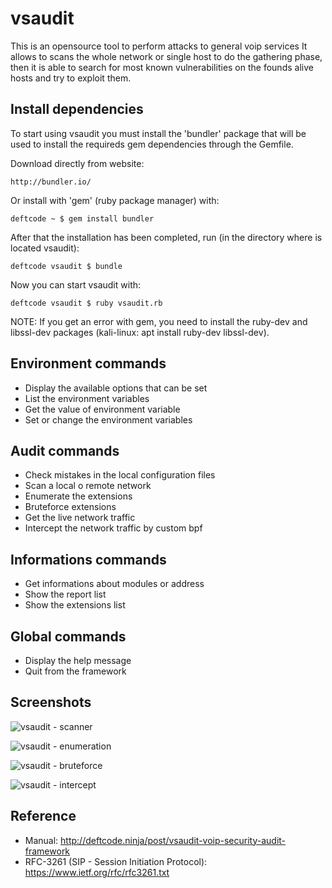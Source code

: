 vsaudit
=======

This is an opensource tool to perform attacks to general voip services It allows to scans the whole network or single host to do the gathering phase, then it is able to search for most known vulnerabilities on the founds alive hosts and try to exploit them.


Install dependencies
--------------------

To start using vsaudit you must install the 'bundler' package that will be used to install
the requireds gem dependencies through the Gemfile.

Download directly from website: 

    http://bundler.io/

Or install with 'gem' (ruby package manager) with: 

    deftcode ~ $ gem install bundler

After that the installation has been completed, run (in the directory where is located vsaudit):

    deftcode vsaudit $ bundle

Now you can start vsaudit with:

    deftcode vsaudit $ ruby vsaudit.rb

NOTE: If you get an error with gem, you need to install the ruby-dev and libssl-dev packages (kali-linux: apt install ruby-dev libssl-dev).


Environment commands
--------------------

- Display the available options that can be set
- List the environment variables
- Get the value of environment variable
- Set or change the environment variables


Audit commands
--------------

- Check mistakes in the local configuration files
- Scan a local o remote network
- Enumerate the extensions
- Bruteforce extensions
- Get the live network traffic
- Intercept the network traffic by custom bpf


Informations commands
---------------------

- Get informations about modules or address
- Show the report list
- Show the extensions list


Global commands
---------------

- Display the help message
- Quit from the framework


Screenshots
-----------

![vsaudit - scanner](https://raw.githubusercontent.com/orgdeftcode/vsaudit/master/screens/preview-1.png)

![vsaudit - enumeration](https://raw.githubusercontent.com/orgdeftcode/vsaudit/master/screens/preview-2.png)

![vsaudit - bruteforce](https://raw.githubusercontent.com/orgdeftcode/vsaudit/master/screens/preview-3.png)

![vsaudit - intercept](https://raw.githubusercontent.com/orgdeftcode/vsaudit/master/screens/preview-4.png)


Reference
---------

* Manual: http://deftcode.ninja/post/vsaudit-voip-security-audit-framework
* RFC-3261 (SIP - Session Initiation Protocol): https://www.ietf.org/rfc/rfc3261.txt
